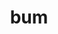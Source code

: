 ---
category: 3-letters
denotation: null
name: bum
reference_link: https://www.etymonline.com/word/bum
root_language: null
root_name: null
title: bum
type: free
word_sums:
- respelling: bum
  sum: 'Bum + '
---